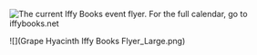 ![The current Iffy Books event flyer. For the full calendar, go to iffybooks.net](New_Iffy_Books_Flyer_Sept_19-page001.png)

![](Grape Hyacinth Iffy Books Flyer_Large.png)
